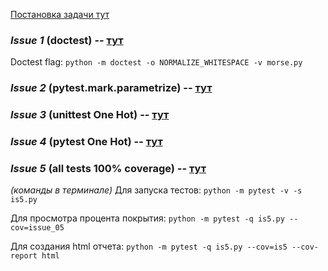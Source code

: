 [Постановка задачи тут](https://github.com/siauPatrick/mai-python/blob/master/03-instrumenty-testirovaniya-v-python/issues.md)


### *Issue 1* (doctest) -- [тут](./issue1/morse.py)
  
  Doctest flag: `python -m doctest -o NORMALIZE_WHITESPACE -v morse.py`

### *Issue 2* (pytest.mark.parametrize) -- [тут](./issue2/test_morse.py)

### *Issue 3* (unittest One Hot) -- [тут](./issue3/is3.py)

### *Issue 4* (pytest One Hot) -- [тут](./issue4/is4.py)

### *Issue 5* (all tests 100% coverage) -- [тут](./issue5/is5.py)
*(команды в терминале)*
Для запуска тестов:
`python -m pytest -v -s is5.py`

Для просмотра процента покрытия:
`python -m pytest -q is5.py --cov=issue_05`

Для создания html отчета:
`python -m pytest -q is5.py --cov=is5 --cov-report html`

